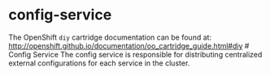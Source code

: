 # config-service
The OpenShift `diy` cartridge documentation can be found at:  http://openshift.github.io/documentation/oo_cartridge_guide.html#diy  # Config Service  The config service is responsible for distributing centralized external configurations for each service in the cluster.
